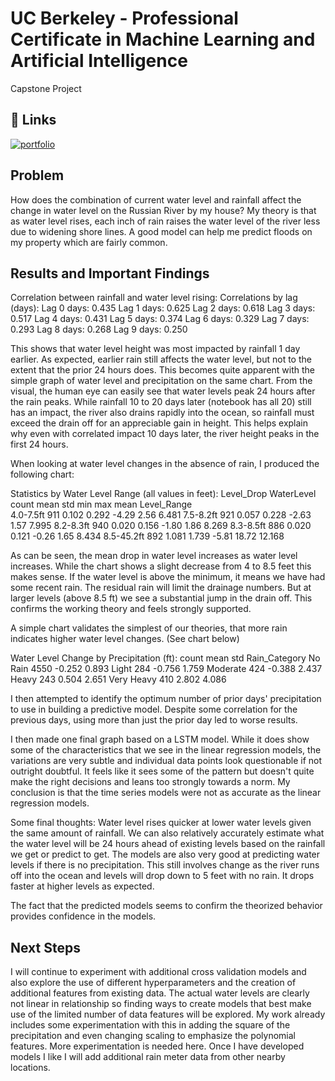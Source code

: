 
# UC Berkeley - Professional Certificate in Machine Learning and Artificial Intelligence

Capstone Project


## 🔗 Links
[![portfolio](https://img.shields.io/badge/my_portfolio-000?style=for-the-badge&logo=ko-fi&logoColor=white)](https://github.com/BrendanThomasByrne/UCBerkeley.git)

## Problem
How does the combination of current water level and rainfall affect the change in water level on the Russian River by my house?  My theory is that as water level rises, each inch of rain raises the water level of the river less due to widening shore lines.  A good model can help me predict floods on my property which are fairly common.

## Results and Important Findings

Correlation between rainfall and water level rising:
Correlations by lag (days):
Lag 0 days: 0.435
Lag 1 days: 0.625
Lag 2 days: 0.618
Lag 3 days: 0.517
Lag 4 days: 0.431
Lag 5 days: 0.374
Lag 6 days: 0.329
Lag 7 days: 0.293
Lag 8 days: 0.268
Lag 9 days: 0.250

This shows that water level height was most impacted by rainfall 1 day earlier.  As expected, earlier rain still affects the water level, but not to the extent that the prior 24 hours does.  This becomes quite apparent with the simple graph of water level and precipitation on the same chart.  From the visual, the human eye can easily see that water levels peak 24 hours after the rain peaks.  While rainfall 10 to 20 days later (notebook has all 20) still has an impact, the river also drains rapidly into the ocean, so rainfall must exceed the drain off for an appreciable gain in height. This helps explain why even with correlated impact 10 days later, the river height peaks in the first 24 hours.

When looking at water level changes in the absence of rain, I produced the following chart:

Statistics by Water Level Range (all values in feet):
            Level_Drop                            WaterLevel
                 count   mean    std   min    max       mean
Level_Range                                                 
4.0-7.5ft          911  0.102  0.292 -4.29   2.56      6.481
7.5-8.2ft          921  0.057  0.228 -2.63   1.57      7.995
8.2-8.3ft          940  0.020  0.156 -1.80   1.86      8.269
8.3-8.5ft          886  0.020  0.121 -0.26   1.65      8.434
8.5-45.2ft         892  1.081  1.739 -5.81  18.72     12.168

As can be seen, the mean drop in water level increases as water level increases.  While the chart shows a slight decrease from 4 to 8.5 feet this makes sense.  If the water level is above the minimum, it means we have had some recent rain.  The residual rain will limit the drainage numbers.  But at larger levels (above 8.5 ft) we see a substantial jump in the drain off.  This confirms the working theory and feels strongly supported.

A simple chart validates the simplest of our theories, that more rain indicates higher water level changes.  (See chart below)

Water Level Change by Precipitation (ft):
                count  mean    std
Rain_Category
No Rain         4550 -0.252  0.893
Light            284 -0.756  1.759
Moderate         424 -0.388  2.437
Heavy            243  0.504  2.651
Very Heavy       410  2.802  4.086

I then attempted to identify the optimum number of prior days' precipitation to use in building a predictive model.  Despite some correlation for the previous days, using more than just the prior day led to worse results. 

I then made one final graph based on a LSTM model. While it does show some of the characteristics that we see in the linear regression models, the variations are very subtle and individual data points look questionable if not outright doubtful. It feels like it sees some of the pattern but doesn't quite make the right decisions and leans too strongly towards a norm. My conclusion is that the time series models were not as accurate as the linear regression models.  

Some final thoughts:
Water level rises quicker at lower water levels given the same amount of rainfall.  We can also relatively accurately estimate what the water level will be 24 hours ahead of existing levels based on the rainfall we get or predict to get.  The models are also very good at predicting water levels if there is no precipitation.  This still involves change as the river runs off into the ocean and levels will drop down to 5 feet with no rain.  It drops faster at higher levels as expected.

The fact that the predicted models seems to confirm the theorized behavior provides confidence in the models.

## Next Steps

I will continue to experiment with additional cross validation models and also explore the use of different hyperparameters and the creation of additional features from existing data.  The actual water levels are clearly not linear in relationship so finding ways to create models that best make use of the limited number of data features will be explored.  My work already includes some experimentation with this in adding the square of the precipitation and even changing scaling to emphasize the polynomial features.  More experimentation is needed here.  Once I have developed models I like I will add additional rain meter data from other nearby locations.

